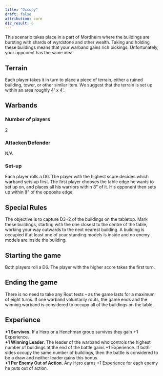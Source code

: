 ```yaml
---
title: "Occupy"
draft: false
attribution: core
d12_result: 6
---
```

This scenario takes place in a part of Mordheim where the buildings are bursting with shards of wyrdstone and other wealth. Taking and holding these buildings means that your warband gains rich pickings. Unfortunately, your opponent has the same idea.
## Terrain
Each player takes it in turn to place a piece of terrain, either a ruined building, tower, or other similar item. We suggest that the terrain is set up within an area roughly 4' x 4'.
## Warbands
### Number of players
2
### Attacker/Defender
N/A
### Set-up
Each player rolls a D6. The player with the highest score decides which warband sets up first. The first player chooses the table edge he wants to set up on, and places all his warriors within 8" of it. His opponent then sets up within 8" of the opposite edge.
## Special Rules
The objective is to capture D3+2 of the buildings on the tabletop. Mark these buildings, starting with the one closest to the centre of the table, working your way outwards to the next nearest building. A building is occupied if at least one of your standing models is inside and no enemy models are inside the building.
## Starting the game
Both players roll a D6. The player with the higher score takes the first turn.
## Ending the game
There is no need to take any Rout tests – as the game lasts for a maximum of eight turns. If one warband voluntarily routs, the game ends and the winning warband is considered to occupy all of the buildings on the table.
## Experience
__+1 Survives.__ If a Hero or a Henchman group survives they gain +1 Experience.  
__+1 Winning Leader.__ The leader of the warband who controls the highest number of buildings at the end of the battle gains +1 Experience. If both sides occupy the same number of buildings, then the battle is considered to be a draw and neither leader gains this bonus.  
__+1 Per Enemy Out of Action.__ Any Hero earns +1 Experience for each enemy he puts out of action.
